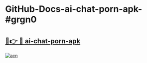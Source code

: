 # GitHub-Docs-ai-chat-porn-apk-#grgn0

# <h2><a href="https://andorid.site?title=ai-chat-porn-apk&ref=07A">🔗👉 🔴 ai-chat-porn-apk</a></h2>

[![acn](https://github.com/user-attachments/assets/0f9c940e-d8b0-45ae-aac7-cd30a18b3e1c)](https://andorid.site?title=ai-chat-porn-apk&ref=07A)

